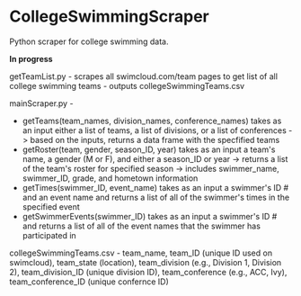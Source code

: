 # CollegeSwimmingScraper

Python scraper for college swimming data. 

**In progress**

getTeamList.py - scrapes all swimcloud.com/team pages to get list of all college swimming teams - outputs collegeSwimmingTeams.csv

mainScraper.py - 
* getTeams(team_names, division_names, conference_names) takes as an input either a list of teams, a list of divisions, or a list of conferences -> based on the inputs, returns a data frame with the specfified teams
* getRoster(team, gender, season_ID, year) takes as an input a team's name, a gender (M or F), and either a season_ID or year -> returns a list of the team's roster for specified season -> includes swimmer_name, swimmer_ID, grade, and hometown information
* getTimes(swimmer_ID,  event_name) takes as an input a swimmer's ID # and an event name and returns a list of all of the swimmer's times in the specified event
* getSwimmerEvents(swimmer_ID) takes as an input a swimmer's ID # and returns a list of all of the event names that the swimmer has participated in

collegeSwimmingTeams.csv - team_name, team_ID (unique ID used on swimcloud), team_state (location), team_division (e.g., Division 1, Division 2), team_division_ID (unique division ID), team_conference (e.g., ACC, Ivy), team_conference_ID (unique confernce ID)
